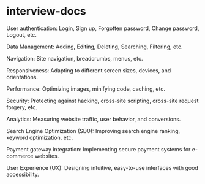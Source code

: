 # interview-docs
 
User authentication: Login, Sign up, Forgotten password, Change password, Logout, etc.

Data Management: Adding, Editing, Deleting, Searching, Filtering, etc.

Navigation: Site navigation, breadcrumbs, menus, etc.

Responsiveness: Adapting to different screen sizes, devices, and orientations.

Performance: Optimizing images, minifying code, caching, etc.

Security: Protecting against hacking, cross-site scripting, cross-site request forgery, etc.

Analytics: Measuring website traffic, user behavior, and conversions.

Search Engine Optimization (SEO): Improving search engine ranking, keyword optimization, etc.

Payment gateway integration: Implementing secure payment systems for e-commerce websites.

User Experience (UX): Designing intuitive, easy-to-use interfaces with good accessibility.